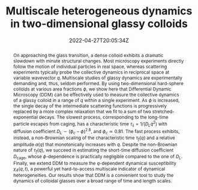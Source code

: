 ---
title: "Multiscale heterogeneous dynamics in two-dimensional glassy colloids"
authors:
- Raffaele Pastore
- Fabio Giavazzi
- Francesco Greco
- admin

#author_notes:
#- "author1 note"
#- "author2 note"
date: "2022-04-27T20:05:34Z"
doi: "10.1063/5.0087590"

# Schedule page publish date (NOT publication's date).
publishDate: "2024-04-15T00:00:00Z"

# Publication type.
# Legend: 0 = Uncategorized; 1 = Conference paper; 2 = Journal article;
# 3 = Preprint / Working Paper; 4 = Report; 5 = Book; 6 = Book section;
# 7 = Thesis; 8 = Patent
publication_types: ["article-journal"]

# Publication name and optional abbreviated publication name.
publication: "*The Journal Of Chemical Physics* **156**, 1"
publication_short: "*J. Chem. Phys.* **156**, 1"

abstract: On approaching the glass transition, a dense colloid exhibits a dramatic slowdown with minute structural changes. Most microscopy experiments directly follow the motion of individual particles in real space, whereas scattering experiments typically probe the collective dynamics in reciprocal space at variable wavevector $q$. Multiscale studies of glassy dynamics are experimentally demanding and, thus, seldom performed. By using two-dimensional hard-sphere colloids at various area fractions $\phi$, we show here that Differential Dynamic Microscopy (DDM) can be effectively used to measure the collective dynamics of a glassy colloid in a range of $q$ within a single experiment. As $\phi$ is increased, the single decay of the intermediate scattering functions is progressively replaced by a more complex relaxation that we fit to a sum of two stretched-exponential decays. The slowest process, corresponding to the long-time particle escapes from caging, has a characteristic time $\tau_s = 1/(D_L q^2)$ with diffusion coefficient $D_L \sim (\phi_c - \phi)^{2.8}$⁠, and $\phi_c \simeq 0.81$. The fast process exhibits, instead, a non-Brownian scaling of the characteristic time $\tau_{f}(q)$ and a relative amplitude $a(q)$ that monotonically increases with $q$. Despite the non-Brownian nature of $\tau_{f}(q)$, we succeed in estimating the short-time diffusion coefficient $D_{\text{cage}}$, whose $\phi$-dependence is practically negligible compared to the one of $D_L$. Finally, we extend DDM to measure the $q$-dependent dynamical susceptibility ${\chi}_4 (q, t)$, a powerful yet hard-to-access multiscale indicator of dynamical heterogeneities. Our results show that DDM is a convenient tool to study the dynamics of colloidal glasses over a broad range of time and length scales.

# Summary. An optional shortened abstract.
summary:

tags:
#- tag1
#- tag2
featured: false

links:
#- name: Link
#  url: "link..."
#url_pdf: ''
#url_code: ''
#url_dataset: ''
#url_poster: ''
#url_project: ''
#url_slides: ''
#url_source: ''
#url_video: ''

# Featured image
# To use, add an image named `featured.jpg/png` to your page's folder. 
#image:
#  caption: ""
#  focal_point: ""
#  preview_only: false

# Associated Projects (optional).
#   Associate this publication with one or more of your projects.
#   Simply enter your project's folder or file name without extension.
#   E.g. `internal-project` references `content/project/internal-project/index.md`.
#   Otherwise, set `projects: []`.
projects: []

# Slides (optional).
#   Associate this publication with Markdown slides.
#   Simply enter your slide deck's filename without extension.
#   E.g. `slides: "example"` references `content/slides/example/index.md`.
#   Otherwise, set `slides: ""`.
slides:

# Comments (optional).
#   Enable comments in the page.
commentable: false
---